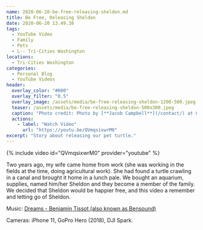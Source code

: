 ```yaml
---
name: 2020-06-20-be-free-releasing-sheldon.md
title: Be Free, Releasing Sheldon
date: 2020-06-20 13.49.38
tags:
  - YouTube Video
  - Family
  - Pets
  - L-- Tri-Cities Washington
locations: 
  - Tri-Cities Washington
categories:
  - Personal Blog
  - YouTube Videos
header:
  overlay_color: "#000"
  overlay_filter: "0.5"
  overlay_image: /assets/media/be-free-releasing-sheldon-1200-500.jpeg
  teaser: /assets/media/be-free-releasing-sheldon-500x300.jpeg
  caption: "Photo credit: Photo by [**Jacob Campbell**](/contact/) at Columbia Park where we released Sheldon."
  actions:
    - label: "Watch Video"
      url: "https://youtu.be/QVmqsixwrM0"
excerpt: "Story about releasing our pet turtle."
---
```


{% include video id="QVmqsixwrM0" provider="youtube" %}

Two years ago, my wife came home from work (she was working in the fields at the time, doing agricultural work). She had found a turtle crawling in a canal and brought it home in a lunch pale. We bought an aquarium, supplies, named him/her Sheldon and they become a member of the family. We decided that Sheldon would be happier free, and this video a remember and letting go of Sheldon.

Music: [Dreams - Benjamin Tissot (also known as Bensound)](https://www.bensound.com/royalty-free-music/track/dreams-chill-out)

Cameras: iPhone 11, GoPro Hero (2018), DJI Spark.
